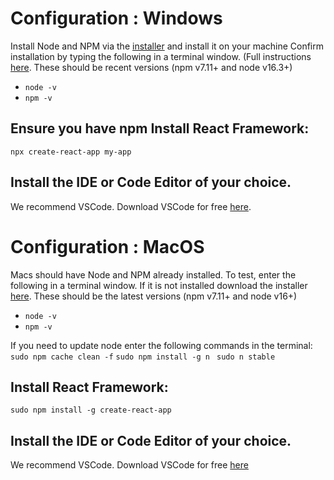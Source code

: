 # Configuration : Windows
Install Node and NPM via the [installer](https://nodejs.org/en/download/) and install it on your machine
Confirm installation by typing the following in a terminal window.  (Full instructions [here](https://docs.microsoft.com/en-us/windows/dev-environment/javascript/react-on-windows). These should be recent versions (npm v7.11+ and node v16.3+)
* `node -v`
* `npm -v`

## Ensure you have npm Install React Framework:
`npx create-react-app my-app`

## Install the IDE or Code Editor of your choice. 
We recommend VSCode. Download VSCode for free [here](https://code.visualstudio.com/download).


# Configuration : MacOS
Macs should have Node and NPM already installed. To test, enter the following in a terminal window. If it is not installed download the installer [here](https://nodejs.org/en/download/). These should be the latest versions (npm v7.11+ and node v16+)
* `node -v`
* `npm -v`

If you need to update node enter the following commands in the terminal:
`sudo npm cache clean -f`
 `sudo npm install -g n`
` sudo n stable`

## Install React Framework:
`sudo npm install -g create-react-app`

## Install the IDE or Code Editor of your choice. 
We recommend VSCode. Download VSCode for free [here](https://code.visualstudio.com/download)
